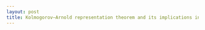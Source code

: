 ```yaml
---
layout: post
title: Kolmogorov–Arnold representation theorem and its implications in optimization
---
```


